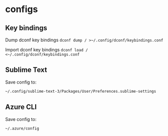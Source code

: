 # configs

## Key bindings
Dump dconf key bindings
`dconf dump / >~/.config/dconf/keybindings.conf`

Import dconf key bindings
`dconf load / <~/.config/dconf/keybindings.conf`

## Sublime Text
Save config to:
```bash
~/.config/sublime-text-3/Packages/User/Preferences.sublime-settings
```

## Azure CLI
Save config to:
```bash
~/.azure/config
```
